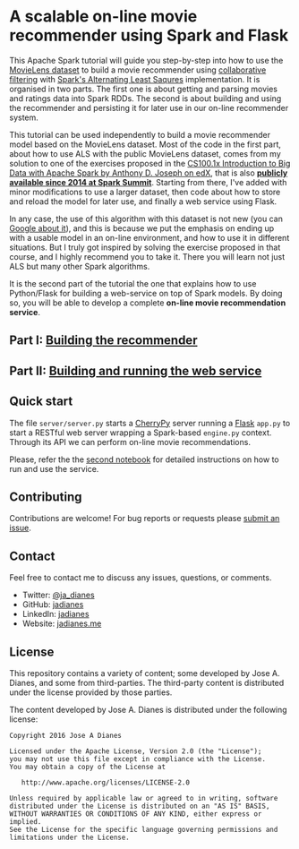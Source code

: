 # A scalable on-line movie recommender using Spark and Flask  

This Apache Spark tutorial will guide you step-by-step into how to use the [MovieLens dataset](http://grouplens.org/datasets/movielens/) to build a movie recommender using [collaborative filtering](https://en.wikipedia.org/wiki/Recommender_system#Collaborative_filtering) with [Spark's Alternating Least Saqures](https://spark.apache.org/docs/latest/mllib-collaborative-filtering.html) implementation. It is organised in two parts. The first one is about getting and parsing movies and ratings data into Spark RDDs. The second is about building and using the recommender and persisting it for later use in our on-line recommender system.    

This tutorial can be used independently to build a movie recommender model based on the MovieLens dataset. Most of the code in the first part, about how to use ALS with the public MovieLens dataset, comes from my solution to one of the exercises proposed in the [CS100.1x Introduction to Big Data with Apache Spark by Anthony D. Joseph on edX](https://www.edx.org/course/introduction-big-data-apache-spark-uc-berkeleyx-cs100-1x), that is also [**publicly available since 2014 at Spark Summit**](https://databricks-training.s3.amazonaws.com/movie-recommendation-with-mllib.html). Starting from there, I've added with minor modifications to use a larger dataset, then code about how to store and reload the model for later use, and finally a web service using Flask. 

In any case, the use of this algorithm with this dataset is not new (you can [Google about it](https://www.google.co.uk/webhp?sourceid=chrome-instant&ion=1&espv=2&ie=UTF-8#q=movielens%20dataset%20collaborative%20filtering)), and this is because we put the emphasis on ending up with a usable model in an on-line environment, and how to use it in different situations. But I truly got inspired by solving the exercise proposed in that course, and I highly recommend you to take it. There you will learn not just ALS but many other Spark algorithms.  

It is the second part of the tutorial the one that explains how to use Python/Flask for building a web-service on top of Spark models. By doing so, you will be able to develop a complete **on-line movie recommendation service**.

## Part I: [Building the recommender](notebooks/building-recommender.ipynb)  

## Part II: [Building and running the web service](notebooks/online-recommendations.ipynb)  

## Quick start  

The file `server/server.py` starts a [CherryPy](http://www.cherrypy.org/) server running a 
[Flask](http://flask.pocoo.org/) `app.py` to start a RESTful
web server wrapping a Spark-based `engine.py` context. Through its API we can 
perform on-line movie recommendations.  

Please, refer the the [second notebook](notebooks/online-recommendations.ipynb) for detailed instructions on how to run and use the service.  

## Contributing

Contributions are welcome!  For bug reports or requests please [submit an issue](https://github.com/jadianes/spark-py-notebooks/issues).

## Contact  

Feel free to contact me to discuss any issues, questions, or comments.

* Twitter: [@ja_dianes](https://twitter.com/ja_dianes)
* GitHub: [jadianes](https://github.com/jadianes)
* LinkedIn: [jadianes](https://www.linkedin.com/in/jadianes)
* Website: [jadianes.me](http://jadianes.me)

## License

This repository contains a variety of content; some developed by Jose A. Dianes, and some from third-parties.  The third-party content is distributed under the license provided by those parties.

The content developed by Jose A. Dianes is distributed under the following license:

    Copyright 2016 Jose A Dianes

    Licensed under the Apache License, Version 2.0 (the "License");
    you may not use this file except in compliance with the License.
    You may obtain a copy of the License at

       http://www.apache.org/licenses/LICENSE-2.0

    Unless required by applicable law or agreed to in writing, software
    distributed under the License is distributed on an "AS IS" BASIS,
    WITHOUT WARRANTIES OR CONDITIONS OF ANY KIND, either express or implied.
    See the License for the specific language governing permissions and
    limitations under the License.

